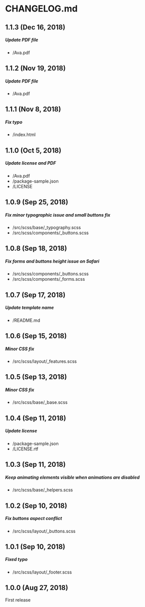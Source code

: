 # CHANGELOG.md

## 1.1.3 (Dec 16, 2018)

##### Update PDF file
* /Ava.pdf

## 1.1.2 (Nov 19, 2018)

##### Update PDF file
* /Ava.pdf

## 1.1.1 (Nov 8, 2018)

##### Fix typo
* /index.html

## 1.1.0 (Oct 5, 2018)

##### Update license and PDF
* /Ava.pdf
* /package-sample.json
* /LICENSE

## 1.0.9 (Sep 25, 2018)

##### Fix minor typographic issue and small buttons fix
* /src/scss/base/_typography.scss
* /src/scss/components/_buttons.scss

## 1.0.8 (Sep 18, 2018)

##### Fix forms and buttons height issue on Safari
* /src/scss/components/_buttons.scss
* /src/scss/components/_forms.scss

## 1.0.7 (Sep 17, 2018)

##### Update template name
* /README.md

## 1.0.6 (Sep 15, 2018)

##### Minor CSS fix
* /src/scss/layout/_features.scss

## 1.0.5 (Sep 13, 2018)

##### Minor CSS fix
* /src/scss/base/_base.scss

## 1.0.4 (Sep 11, 2018)

##### Update license
* /package-sample.json
* /LICENSE.rtf

## 1.0.3 (Sep 11, 2018)

##### Keep animating elements visible when animations are disabled
* /src/scss/base/_helpers.scss

## 1.0.2 (Sep 10, 2018)

##### Fix buttons aspect conflict
* /src/scss/layout/_buttons.scss

## 1.0.1 (Sep 10, 2018)

##### Fixed typo
* /src/scss/layout/_footer.scss

## 1.0.0 (Aug 27, 2018)

First release
